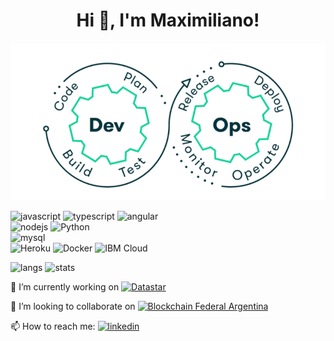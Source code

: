 <h1 align="center">Hi 👋, I'm Maximiliano!</h1>
<p align="center">
  <img src="https://raw.githubusercontent.com/maximilianoPizarro/maximilianoPizarro/main/devops.gif" width="600" title="DevOps"/>
</p> 
<p align="left">
  <img src="https://img.shields.io/badge/JavaScript-F7DF1E?style=for-the-badge&logo=javascript&logoColor=black" alt="javascript">
  <img src="https://img.shields.io/badge/typescript-007acc?style=for-the-badge&logo=typescript&logoColor=white" alt="typescript">
  <img src="https://img.shields.io/badge/Angular-c3002f?style=for-the-badge&logo=angular&logoColor=white" alt="angular">
  <br>
  <img src="https://img.shields.io/badge/nodejs-68a063?style=for-the-badge&logo=javascript&logoColor=white" alt="nodejs">
  <img src="https://img.shields.io/badge/python-306998?style=for-the-badge&logo=python&logoColor=white" alt="Python">
  <br>
  <img src="https://img.shields.io/badge/mysql-00758f?style=for-the-badge&logo=mysql&logoColor=white" alt="mysql">
  <br>
  <img src="https://img.shields.io/badge/heroku-6762a6?style=for-the-badge&logo=heroku&logoColor=white" alt="Heroku">
  <img src="https://img.shields.io/badge/docker-0db7ed?style=for-the-badge&logo=docker&logoColor=white" alt="Docker">
  <img src="https://img.shields.io/badge/ibm%20watson-006699?style=for-the-badge&logo=ibm&logoColor=white" alt="IBM Cloud">  
</p>
<p align="left">
  <img src="https://github-readme-stats.vercel.app/api/top-langs/?username=maximilianoPizarro&theme=dark&hide=php,html,jupyter%20notebook&count_private=true&show_icons=true" alt="langs">
  <img src="https://github-readme-stats.vercel.app/api?username=maximilianoPizarro&show_icons=true&theme=dark&count_private=true&show_icons=true" alt="stats">
</p> 

<p align="left">                                                                                                                          
🔭 I’m currently working on  <a href="http://www.datastar.com.ar/" target="_blank" alt="Datastar"><img src="http://www.datastar.com.ar/wp-content/themes/datastar/images/logo.png" alt="Datastar" height="90"></a>
</p> 
<p align="left"> 
👯 I’m looking to collaborate on <a href="https://bfa.ar/" target="_blank" alt="Blockchain Federal Argentina"><img src="https://bfa.ar/themes/bfa/logo.svg?style=for-the-badge" alt="Blockchain Federal Argentina" width="200" height="90"></a>
</p> 
<p align="left"> 
📫 How to reach me:  
<a href="https://www.linkedin.com/in/maximiliano-gregorio-pizarro-consultor-it"><img src="https://img.shields.io/badge/LinkedIn-0077B5?style=for-the-badge&logo=linkedin&logoColor=white" alt="linkedin"></a>
</p> 
